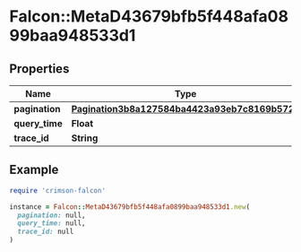 # Falcon::MetaD43679bfb5f448afa0899baa948533d1

## Properties

| Name | Type | Description | Notes |
| ---- | ---- | ----------- | ----- |
| **pagination** | [**Pagination3b8a127584ba4423a93eb7c8169b572b**](Pagination3b8a127584ba4423a93eb7c8169b572b.md) |  | [optional] |
| **query_time** | **Float** |  | [optional] |
| **trace_id** | **String** |  | [optional] |

## Example

```ruby
require 'crimson-falcon'

instance = Falcon::MetaD43679bfb5f448afa0899baa948533d1.new(
  pagination: null,
  query_time: null,
  trace_id: null
)
```

